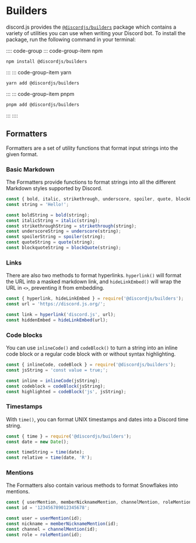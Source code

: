 # Builders

discord.js provides the [`@discordjs/builders`](https://github.com/discordjs/builders) package which contains a variety of utilities you can use when writing your Discord bot.
To install the package, run the following command in your terminal:

:::: code-group
::: code-group-item npm
```sh:no-line-numbers
npm install @discordjs/builders
```
:::
::: code-group-item yarn
```sh:no-line-numbers
yarn add @discordjs/builders
```
:::
::: code-group-item pnpm
```sh:no-line-numbers
pnpm add @discordjs/builders
```
:::	
::::

## Formatters

Formatters are a set of utility functions that format input strings into the given format.

### Basic Markdown

The Formatters provide functions to format strings into all the different Markdown styles supported by Discord.

```js
const { bold, italic, strikethrough, underscore, spoiler, quote, blockQuote } = require('@discordjs/builders');
const string = 'Hello!';

const boldString = bold(string);
const italicString = italic(string);
const strikethroughString = strikethrough(string);
const underscoreString = underscore(string);
const spoilerString = spoiler(string);
const quoteString = quote(string);
const blockquoteString = blockQuote(string);
```

### Links

There are also two methods to format hyperlinks. `hyperlink()` will format the URL into a masked markdown link, and `hideLinkEmbed()` will wrap the URL in `<>`, preventing it from embedding.

```js
const { hyperlink, hideLinkEmbed } = require('@discordjs/builders');
const url = 'https://discord.js.org/';

const link = hyperlink('discord.js', url);
const hiddenEmbed = hideLinkEmbed(url);
```

### Code blocks

You can use `inlineCode()` and `codeBlock()` to turn a string into an inline code block or a regular code block with or without syntax highlighting.

```js
const { inlineCode, codeBlock } = require('@discordjs/builders');
const jsString = 'const value = true;';

const inline = inlineCode(jsString);
const codeblock = codeBlock(jsString);
const highlighted = codeBlock('js', jsString);
```

### Timestamps

With `time()`, you can format UNIX timestamps and dates into a Discord time string.

```js
const { time } = require('@discordjs/builders');
const date = new Date();

const timeString = time(date);
const relative = time(date, 'R');
```

### Mentions

The Formatters also contain various methods to format Snowflakes into mentions.

```js
const { userMention, memberNicknameMention, channelMention, roleMention } = require('@discordjs/builders');
const id = '123456789012345678';

const user = userMention(id);
const nickname = memberNicknameMention(id);
const channel = channelMention(id);
const role = roleMention(id);
```

